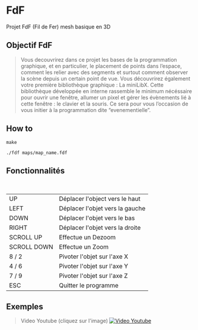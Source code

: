 # FdF
Projet FdF (Fil de Fer) mesh basique en 3D

## Objectif FdF

> Vous decouvrirez dans ce projet les bases de la programmation graphique, et en particulier,
le placement de points dans l’espace, comment les relier avec des segments et
surtout comment observer la scène depuis un certain point de vue.
Vous découvrirez également votre première bibliothèque graphique : La miniLibX.
Cette bibliothèque développée en interne rassemble le minimum nécéssaire pour ouvrir une
fenêtre, allumer un pixel et gérer les évènements lié à cette fenêtre : le clavier et la souris.
Ce sera pour vous l’occasion de vous initier à la programmation dite “evenementielle”.

## How to

```
make
```

```
./fdf maps/map_name.fdf
```

## Fonctionnalités

 <table>
   <tr>
       <td>UP</td>
       <td>Déplacer l'object vers le haut</td>
   </tr>
   <tr>
       <td>LEFT</td>
       <td>Déplacer l'objet vers la gauche</td>
   </tr>
   <tr>
       <td>DOWN</td>
       <td>Déplacer l'objet vers le bas</td>
   </tr>
   <tr>
       <td>RIGHT</td>
       <td>Déplacer l'objet vers la droite</td>
   </tr>
   <tr>
       <td>SCROLL UP</td>
       <td>Effectue un Dezoom</td>
   </tr>
   <tr>
       <td>SCROLL DOWN</td>
       <td>Effectue un Zoom</td>
   </tr>
   <tr>
       <td>8 / 2</td>
       <td>Pivoter l'objet sur l'axe X</td>
   </tr>
   <tr>
       <td>4 / 6</td>
       <td>Pivoter l'objet sur l'axe Y</td>
   </tr>
   <tr>
       <td>7 / 9</td>
       <td>Pivoter l'objet sur l'axe Z</td>
   </tr>
   <tr>
       <td>ESC</td>
       <td>Quitter le programme</td>
   </tr>
</table>

## Exemples
>Video Youtube (cliquez sur l'image)
[![Video Youtube](https://pasteboard.co/images/HJbeSEu.png/load)](https://www.youtube.com/watch?v=PTdI2k4GWFY)
